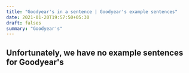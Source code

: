```yaml
---
title: "Goodyear's in a sentence | Goodyear's example sentences"
date: 2021-01-20T19:57:50+05:30
draft: falses
summary: "Goodyear's"
---
```

## Unfortunately, we have no example sentences for Goodyear's                 

